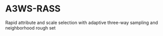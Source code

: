 # A3WS-RASS
Rapid attribute and scale selection with adaptive three-way sampling and neighborhood rough set
